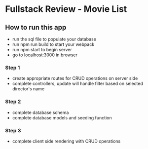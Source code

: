 # Fullstack Review - Movie List

## How to run this app

- run the sql file to populate your database
- run npm run build to start your webpack
- run npm start to begin server
- go to localhost:3000 in browser

### Step 1
- create appropriate routes for CRUD operations on server side
- complete controllers, update will handle filter based on selected director's name

### Step 2
- complete database schema
- complete database models and seeding function

### Step 3
- complete client side rendering with CRUD operations
